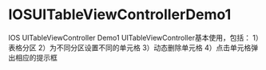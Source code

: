 # IOSUITableViewControllerDemo1
IOS UITableViewController Demo1
UITableViewController基本使用，包括：
1）表格分区
2）为不同分区设置不同的单元格
3）动态删除单元格
4）点击单元格弹出相应的提示框
